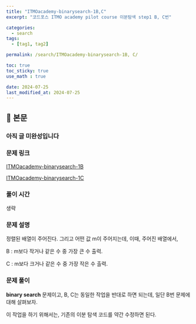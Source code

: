 ```yaml
---
title: "ITMOacademy-binarysearch-1B,C"
excerpt: "코드포스 ITMO academy pilot course 이분탐색 step1 B, C번"

categories:
  - search
tags:
  - [tag1, tag2]

permalink: /search/ITMOacademy-binarysearch-1B, C/

toc: true
toc_sticky: true
use_math : true

date: 2024-07-25
last_modified_at: 2024-07-25
---
```


## 🦥 본문

### 아직 글 미완성입니다

### 문제 링크

[ITMOacademy-binarysearch-1B](https://codeforces.com/edu/course/2/lesson/6/1/practice/contest/283911/problem/B)

[ITMOacademy-binarysearch-1C](https://codeforces.com/edu/course/2/lesson/6/1/practice/contest/283911/problem/C)

### 풀이 시간

생략

### 문제 설명

정렬된 배열이 주어진다. 그리고 어떤 값 m이 주어지는데, 이때, 주어진 배열에서, 

B : m보다 작거나 같은 수 중 가장 큰 수 출력. 

C : m보다 크거나 같은 수 중 가장 작은 수 출력.

### 문제 풀이

**binary search** 문제이고, B, C는 동일한 작업을 반대로 하면 되는데, 일단 B번 문제에 대해 살펴보자. 

이 작업을 하기 위해서는, 기존의 이분 탐색 코드를 약간 수정하면 된다. 






